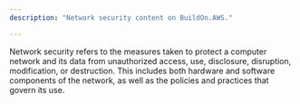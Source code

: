```yaml
---
description: "Network security content on BuildOn.AWS."

---
```

Network security refers to the measures taken to protect a computer network and its data from unauthorized access, use, disclosure, disruption, modification, or destruction. This includes both hardware and software components of the network, as well as the policies and practices that govern its use.
